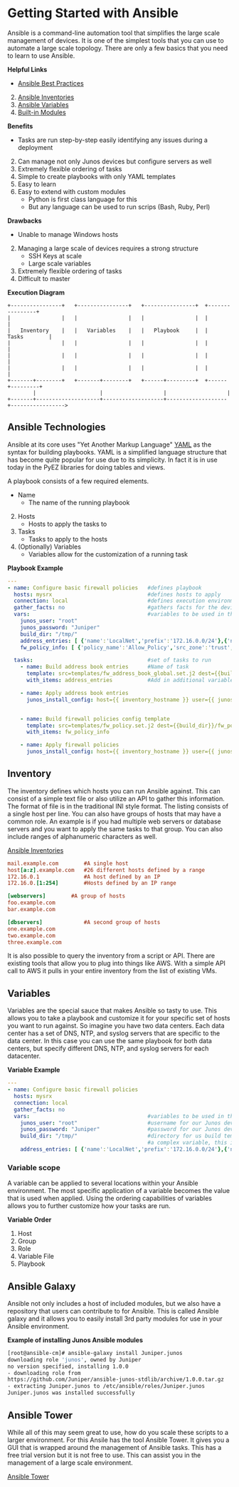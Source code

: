 Getting Started with Ansible
============================

Ansible is a command-line automation tool that simplifies the large scale management of devices. It is one of the simplest tools that you can use to automate a large scale topology. There are only a few basics that you need to learn to use Ansible.

**Helpful Links**

-	[Ansible Best Practices](https://docs.ansible.com/playbooks_best_practices.html)
2.	[Ansible Inventories](https://docs.ansible.com/intro_inventory.html)
3.	[Ansible Variables](http://docs.ansible.com/playbooks_variables.html)
4.	[Built-in Modules](https://docs.ansible.com/modules_by_category.html)

**Benefits**

-	Tasks are run step-by-step easily identifying any issues during a deployment
2.	Can manage not only Junos devices but configure servers as well
3.	Extremely flexible ordering of tasks
4.	Simple to create playbooks with only YAML templates
5.	Easy to learn
6.	Easy to extend with custom modules
	-	Python is first class language for this
	-	But any language can be used to run scrips (Bash, Ruby, Perl)

**Drawbacks**

-	Unable to manage Windows hosts
2.	Managing a large scale of devices requires a strong structure
	-	SSH Keys at scale
	-	Large scale variables
3.	Extremely flexible ordering of tasks
4.	Difficult to master

**Execution Diagram**

```
+----------------+   +----------------+   +----------------+  +----------------+
|                |   |                |   |                |  |                |
|   Inventory    |   |   Variables    |   |   Playbook     |  |   Tasks        |
|                |   |                |   |                |  |                |
|                |   |                |   |                |  |                |
|                |   |                |   |                |  |                |
+-------+--------+   +-------+--------+   +------+---------+  +------+---------+
        |                    |                   |                   |
+-------+--------------------+-------------------+-------------------+----------------->

```

Ansible Technologies
--------------------

Ansible at its core uses "Yet Another Markup Language" [YAML](http://en.wikipedia.org/wiki/YAML) as the syntax for building playbooks. YAML is a simplified language structure that has become quite popular for use due to its simplicity. In fact it is in use today in the PyEZ libraries for doing tables and views.

A playbook consists of a few required elements.

-	Name
	-	The name of the running playbook
2.	Hosts
	-	Hosts to apply the tasks to
3.	Tasks
	-	Tasks to apply to the hosts
4.	(Optionally) Variables
	-	Variables allow for the customization of a running task

**Playbook Example**

```yaml
---
- name: Configure basic firewall policies   #defines playbook
  hosts: mysrx                              #defines hosts to apply
  connection: local                         #defines execution environment, local is needed for Junos devices
  gather_facts: no                          #gathers facts for the devices
  vars:                                     #variables to be used in the playbook
    junos_user: "root"
    junos_password: "Juniper"
    build_dir: "/tmp/"
    address_entries: [ {'name':'LocalNet','prefix':'172.16.0.0/24'},{'name':'PrivateNet','prefix':'192.168.10.0/24'},{'name':'PublicNet','prefix':'10.10.0.0/22'} ]
    fw_policy_info: [ {'policy_name':'Allow_Policy','src_zone':'trust','dst_zone':'untrust','src_ips':['LocalNet'],'dst_ips':['PrivateNet'],'action':'permit','apps':['any']}]

  tasks:                                    #set of tasks to run
    - name: Build address book entries      #Name of task
      template: src=templates/fw_address_book_global.set.j2 dest={{build_dir}}/fw_address_book_global.set #module to run task
      with_items: address_entries           #Add in additional variables to itterate over

    - name: Apply address book entries
      junos_install_config: host={{ inventory_hostname }} user={{ junos_user }} passwd={{ junos_password }} file={{ build_dir }}/fw_address_book_global.set overwrite=no logfile=logs/{{ inventory_hostname }}.log


    - name: Build firewall policies config template
      template: src=templates/fw_policy.set.j2 dest={{build_dir}}/fw_policy.set
      with_items: fw_policy_info

    - name: Apply firewall policies
      junos_install_config: host={{ inventory_hostname }} user={{ junos_user }} passwd={{ junos_password }} file={{ build_dir }}/fw_policy.set overwrite=no logfile=logs/{{ inventory_hostname }}.log

```

Inventory
---------

The inventory defines which hosts you can run Ansible against. This can consist of a simple text file or also utilize an API to gather this information. The format of file is in the traditional INI style format. The listing consists of a single host per line. You can also have groups of hosts that may have a common role. An example is if you had multiple web servers or database servers and you want to apply the same tasks to that group. You can also include ranges of alphanumeric characters as well.

[Ansible Inventories](https://docs.ansible.com/intro_inventory.html)

```ini
mail.example.com        #A single host
host[a:z].example.com   #26 different hosts defined by a range
172.16.0.1              #A host defined by an IP
172.16.0.[1:254]        #Hosts defined by an IP range

[webservers]    	#A group of hosts
foo.example.com
bar.example.com

[dbservers]         	#A second group of hosts
one.example.com
two.example.com
three.example.com
```

It is also possible to query the inventory from a script or API. There are existing tools that allow you to plug into things like AWS. With a simple API call to AWS it pulls in your entire inventory from the list of existing VMs.

Variables
---------

Variables are the special sauce that makes Ansible so tasty to use. This allows you to take a playbook and customize it for your specific set of hosts you want to run against. So imagine you have two data centers. Each data center has a set of DNS, NTP, and syslog servers that are specific to the data center. In this case you can use the same playbook for both data centers, but specify different DNS, NTP, and syslog servers for each datacenter.

**Variable Example**

```yaml
---
- name: Configure basic firewall policies
  hosts: mysrx
  connection: local
  gather_facts: no
  vars:                                     #variables to be used in the playbook
    junos_user: "root"                      #username for our Junos devices
    junos_password: "Juniper"               #password for our Junos devices
    build_dir: "/tmp/"                      #directory for us build templates in
                                            #a complex variable, this is just a python dictionary or dict
    address_entries: [ {'name':'LocalNet','prefix':'172.16.0.0/24'},{'name':'PrivateNet','prefix':'192.168.10.0/24'},{'name':'PublicNet','prefix':'10.10.0.0/22'} ]

```

### Variable scope

A variable can be applied to several locations within your Ansible environment. The most specific application of a variable becomes the value that is used when applied. Using the ordering capabilities of variables allows you to further customize how your tasks are run.

**Variable Order**

1.	Host
2.	Group
3.	Role
4.	Variable File
5.	Playbook

Ansible Galaxy
--------------

Ansible not only includes a host of included modules, but we also have a repository that users can contribute to for Ansible. This is called Ansible galaxy and it allows you to easily install 3rd party modules for use in your Ansible environment.

**Example of installing Junos Ansible modules**

```bash
[root@ansible-cm]# ansible-galaxy install Juniper.junos
downloading role 'junos', owned by Juniper
no version specified, installing 1.0.0
- downloading role from
https://github.com/Juniper/ansible-junos-stdlib/archive/1.0.0.tar.gz
- extracting Juniper.junos to /etc/ansible/roles/Juniper.junos
Juniper.junos was installed successfully
```

Ansible Tower
-------------

While all of this may seem great to use, how do you scale these scripts to a larger environment. For this Ansile has the tool Ansible Tower. It gives you a GUI that is wrapped around the management of Ansible tasks. This has a free trial version but it is not free to use. This can assist you in the management of a large scale environment.

[Ansible Tower](http://www.ansible.com/tower)
